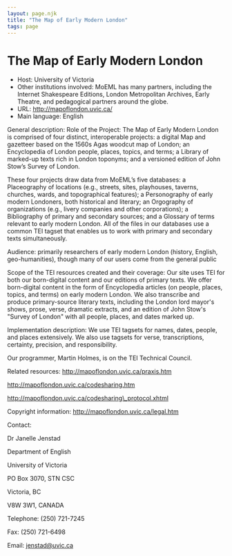 ```yaml
---
layout: page.njk
title: "The Map of Early Modern London"
tags: page
---
```

# The Map of Early Modern London




* Host: University of Victoria
* Other institutions involved:
 MoEML has many partners, including
 the Internet Shakespeare Editions, London Metropolitan
 Archives, Early Theatre, and pedagogical partners around the
 globe.
* URL: <http://mapoflondon.uvic.ca/>
* Main language: English



General description: Role of the Project: The Map of
 Early Modern London is comprised of four distinct,
 interoperable projects: a digital Map and gazetteer based on
 the 1560s Agas woodcut map of London; an Encyclopedia of
 London people, places, topics, and terms; a Library of
 marked-up texts rich in London toponyms; and a versioned
 edition of John Stow’s Survey of London.
 

 These four projects draw data from MoEML’s five databases: a
 Placeography of locations (e.g., streets, sites, playhouses,
 taverns, churches, wards, and topographical features); a
 Personography of early modern Londoners, both historical and
 literary; an Orgography of organizations (e.g., livery
 companies and other corporations); a Bibliography of primary
 and secondary sources; and a Glossary of terms relevant to
 early modern London. All of the files in our databases use a
 common TEI tagset that enables us to work with primary and
 secondary texts simultaneously.
 

 Audience: primarily researchers of early modern London
 (history, English, geo-humanities), though many of our users
 come from the general public
 

 Scope of the TEI resources created and their coverage: Our
 site uses TEI for both our born-digital content and our
 editions of primary texts. We offer born-digital content in
 the form of Encyclopedia articles (on people, places, topics,
 and terms) on early modern London. We also transcribe and
 produce primary-source literary texts, including the London
 lord mayor's shows, prose, verse, dramatic extracts, and an
 edition of John Stow's "Survey of London" with all people,
 places, and dates marked up.



Implementation description:
 We use TEI tagsets for names, dates,
 people, and places extensively. We also use tagsets for
 verse, transcriptions, certainty, precision, and
 responsibility.
 
 Our programmer, Martin Holmes, is on the TEI Technical
 Council.



Related resources: 
 http://mapoflondon.uvic.ca/praxis.htm
 
 http://mapoflondon.uvic.ca/codesharing.htm
 
 http://mapoflondon.uvic.ca/codesharing\_protocol.xhtml



Copyright information: 
 http://mapoflondon.uvic.ca/legal.htm
 




Contact:
 



Dr Janelle Jenstad


Department of English
 
 University of Victoria
 
 PO Box 3070, STN CSC
 
 Victoria, BC
 
 V8W 3W1, CANADA



Telephone: (250) 721-7245



Fax: (250) 721-6498



Email: [jenstad@uvic.ca](mailto:jenstad@uvic.ca)





